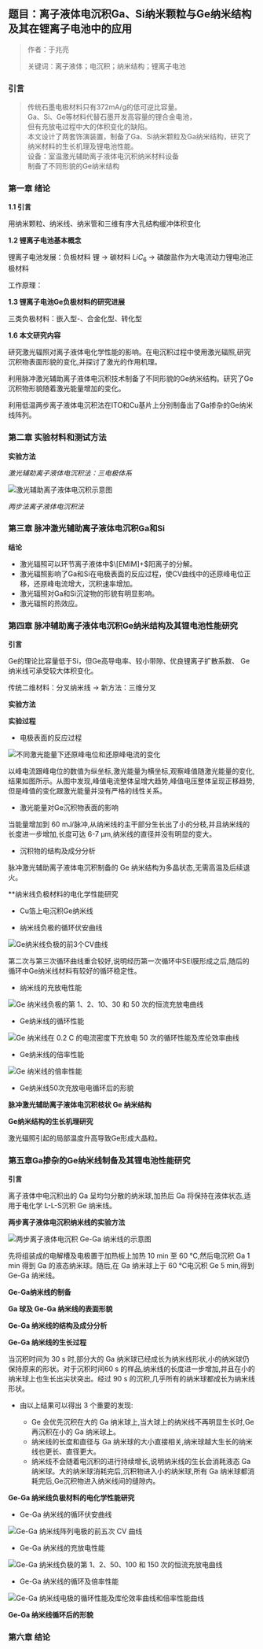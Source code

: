 ## 题目：离子液体电沉积Ga、Si纳米颗粒与Ge纳米结构及其在锂离子电池中的应用

>作者：于兆亮
>
>关键词：离子液体；电沉积；纳米结构；锂离子电池

### 引言

> 传统石墨电极材料只有372mA/g的低可逆比容量。  
> Ga、Si、Ge等材料代替石墨开发高容量的锂合金电池，  
> 但有充放电过程中大的体积变化的缺陷。  
> 本文设计了两套饰演装置，制备了Ga、Si纳米颗粒及Ga纳米结构，研究了纳米材料的生长机理及锂电池性能。  
> 设备：室温激光辅助离子液体电沉积纳米材料设备  
> 制备了不同形貌的Ge纳米结构

### 第一章 绪论

**1.1 引言**

用纳米颗粒、纳米线、纳米管和三维有序大孔结构缓冲体积变化

**1.2 锂离子电池基本概念**

锂离子电池发展：负极材料 锂 -> 碳材料 $LiC_6$ -> 磷酸盐作为大电流动力锂电池正极材料

工作原理：

**1.3 锂离子电池Ge负极材料的研究进展**

三类负极材料：嵌入型-、合金化型、转化型

**1.6 本文研究内容**

研究激光辐照对离子液体电化学性能的影响。在电沉积过程中使用激光辐照,研究沉积物表面形貌的变化,并探讨了激光的作用机理。

利用脉冲激光辅助离子液体电沉积技术制备了不同形貌的Ge纳米结构。研究了Ge沉积物形貌随着激光能量增加的变化。

利用低温两步离子液体电沉积法在ITO和Cu基片上分别制备出了Ga掺杂的Ge纳米线阵列。

### 第二章 实验材料和测试方法

**实验方法**

*激光辅助离子液体电沉积法：三电极体系*

![激光辅助离子液体电沉积示意图](imgs/fig3-3激光辅助离子液体电沉积示意图.jpg)

*两步法离子液体电沉积法*

### 第三章 脉冲激光辅助离子液体电沉积Ga和Si

**结论**

- 激光辐照可以环节离子液体中$\[EMIM]+$阳离子的分解。  
- 激光辐照影响了Ga和Si在电极表面的反应过程，使CV曲线中的还原峰电位正移，还原峰电流增大，沉积速率增加。  
- 激光辐照对Ga和Si沉淀物的形貌有明显影响。  
- 激光辐照的热效应。

### 第四章 脉冲辅助离子液体电沉积Ge纳米结构及其锂电池性能研究

**引言**

Ge的理论比容量低于Si，但Ge高导电率、较小带隙、优良锂离子扩散系数、
Ge纳米线可承受较大体积变化。

传统二维材料：分叉纳米线 -> 新方法：三维分叉

**实验方法**

**实验过程**

- 电极表面的反应过程

![不同激光能量下还原峰电位和还原峰电流的变化](imgs/fig4-2不同激光能量下还原峰电位和还原峰电流的变化.jpg)

以峰电流跟峰电位的数值为纵坐标,激光能量为横坐标,观察峰值随激光能量的变化,结果如图所示。从图中发现,峰值电流整体呈增大趋势,峰值电压整体呈现正移趋势,但是峰值的变化跟激光能量并没有严格的线性关系。

- 激光能量对Ge沉积物表面的影响

当能量增加到 60 mJ/脉冲,从纳米线的主干部分生长出了小的分枝,并且纳米线的长度进一步增加,长度可达 6-7 μm,纳米线的直径并没有明显的变大。

- 沉积物的结构及成分分析

脉冲激光辅助离子液体电沉积制备的 Ge 纳米结构为多晶状态,无需高温及后续退火。

**纳米线负极材料的电化学性能研究

- Cu箔上电沉积Ge纳米线

- 纳米线负极的循环伏安曲线

![Ge纳米线负极的前3个CV曲线](imgs/fig4-8Ge纳米线负极的前3个CV曲线.jpg)

第二次与第三次循环曲线重合较好,说明经历第一次循环中SEI膜形成之后,随后的循环中Ge纳米线材料有较好的循环稳定性。

- 纳米线的充放电性能

![Ge 纳米线负极的第 1、2、10、30 和 50 次的恒流充放电曲线](imgs/fig4-9Ge纳米线负极的恒流充放电曲线.png)

- Ge纳米线的循环性能

![Ge 纳米线在 0.2 C 的电流密度下充放电 50 次的循环性能及库伦效率曲线](imgs/fig4-10Ge纳米线循环性能及库伦效率曲线.png)

- Ge纳米线的倍率性能

![Ge 纳米线的倍率性能](imgs/fig4-11Ge纳米线的倍率性能.png)

- Ge纳米线50次充放电电循环后的形貌

**脉冲激光辅助离子液体电沉积枝状 Ge 纳米结构**

**Ge纳米结构的生长机理研究**

激光辐照引起的局部温度升高导致Ge形成大晶粒。

### 第五章Ga掺杂的Ge纳米线制备及其锂电池性能研究

**引言**

离子液体中电沉积出的 Ga 呈均匀分散的纳米球,加热后 Ga 将保持在液体状态,适用于电化学 L-L-S沉积 Ge 纳米线。

**两步离子液体电沉积纳米线的实验方法**

![两步离子液体电沉积 Ge-Ga 纳米线的示意图](imgs/fig5-1两步离子液体电沉积Ge-Ga纳米线的示意图.png)

先将组装成的电解槽及电极置于加热板上加热 10 min 至 60 °C,然后电沉积 Ga 1 min 得到 Ga 的液态纳米球。随后,在 Ga 纳米球上于 60 °C电沉积 Ge 5 min,得到 Ge-Ga 纳米线。

**Ge-Ga纳米线的制备**

**Ga 球及 Ge-Ga 纳米线的表面形貌**

**Ge-Ga 纳米线的结构及成分分析**

**Ge-Ga 纳米线的生长过程**

当沉积时间为 30 s 时,部分大的 Ga 纳米球已经成长为纳米线形状,小的纳米球仍保持原来的形状。对于沉积时间60 s 的样品,纳米线的长度进一步增加,并且在小的纳米球上也生长出尖状突出。经过 90 s 的沉积,几乎所有的纳米球都成长为纳米线形状。

- 由以上结果可以得出 3 个重要的发现:

   - Ge 会优先沉积在大的 Ga 纳米球上,当大球上的纳米线不再明显生长时,Ge 再沉积在小的 Ga 纳米球上。  
   - 纳米线的长度和直径与 Ga 纳米球的大小直接相关,纳米球越大生长的纳米线也更长、直径更大。  
   - 纳米线不会随着电沉积的进行持续增长,说明纳米线的生长会消耗液态 Ga 纳米球。大的纳米球消耗完后,沉积物进入小的纳米球,所有 Ga 纳米球都消耗完后,Ge沉积物进入纳米线间的缝隙内。
    
**Ge-Ga 纳米线负极材料的电化学性能研究**

- Ge-Ga 纳米线的循环伏安曲线

![Ge-Ga 纳米线阵列电极的前五次 CV 曲线](imgs/fig5-14Ge-Ga纳米线阵列电极的前五次CV曲线.png)

- Ge-Ga 纳米线的充放电性能

![Ge-Ga 纳米线负极的第 1、2、50、100 和 150 次的恒流充放电曲线](imgs/fig5-15Ge-Ga纳米线负极的恒流充放电曲线.png)

- Ge-Ga 纳米线的循环及倍率性能

![Ge-Ga 纳米线电极的循环性能及库伦效率曲线和倍率性能曲线](imgs/fig5-16Ge-Ga纳米线电极的循环性能及库伦效率曲线和倍率性能曲线.png)

**Ge-Ga 纳米线循环后的形貌**

### 第六章 结论